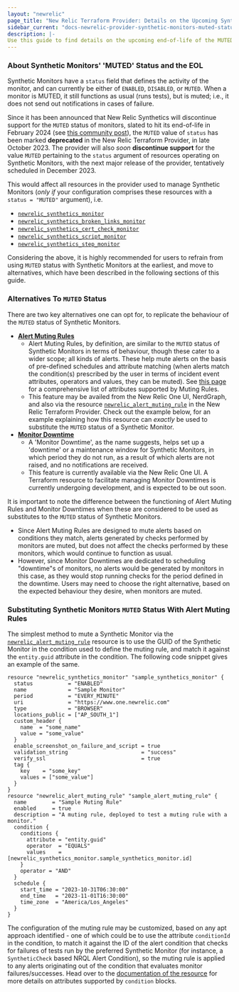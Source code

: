 ```yaml
---
layout: "newrelic"
page_title: "New Relic Terraform Provider: Details on the Upcoming Synthetic Monitors' MUTED Status End-of-Life and Alternatives to Move to"
sidebar_current: "docs-newrelic-provider-synthetic-monitors-muted-status-eol-guide"
description: |-
Use this guide to find details on the upcoming end-of-life of the MUTED status of Synthetic Monitors, and alternatives to move to, which can replicate the same behaviour.
---
```


### About Synthetic Monitors' 'MUTED' Status and the EOL
Synthetic Monitors have a `status` field that defines the activity of the monitor, and can currently be either of `ENABLED`, `DISABLED`, or `MUTED`. When a monitor is MUTED, it still functions as usual (runs tests), but is muted; i.e., it does not send out notifications in cases of failure.

Since it has been announced that New Relic Synthetics will discontinue support for the `MUTED` status of monitors, slated to hit its end-of-life in February 2024 (see [this community post](https://forum.newrelic.com/s/hubtopic/aAX8W0000015BHc/endoflife-product-updates-july-2023-september-2023)), the `MUTED` value of `status` has been marked **deprecated** in the New Relic Terraform Provider, in late October 2023. The provider will also _soon_ **discontinue support** for the value `MUTED` pertaining to the `status` argument of resources operating on Synthetic Monitors, with the next major release of the provider, tentatively scheduled in December 2023.

This would affect all resources in the provider used to manage Synthetic Monitors (_only if_ your configuration comprises these resources with a `status = "MUTED"` argument), i.e.
* [`newrelic_synthetics_monitor`](https://registry.terraform.io/providers/newrelic/newrelic/latest/docs/resources/synthetics_monitor)
* [`newrelic_synthetics_broken_links_monitor`](https://registry.terraform.io/providers/newrelic/newrelic/latest/docs/resources/synthetics_broken_links_monitor)
* [`newrelic_synthetics_cert_check_monitor`](https://registry.terraform.io/providers/newrelic/newrelic/latest/docs/resources/synthetics_cert_check_monitor)
* [`newrelic_synthetics_script_monitor`](https://registry.terraform.io/providers/newrelic/newrelic/latest/docs/resources/synthetics_script_monitor)
* [`newrelic_synthetics_step_monitor`](https://registry.terraform.io/providers/newrelic/newrelic/latest/docs/resources/synthetics_step_monitor)

Considering the above, it is highly recommended for users to refrain from using `MUTED` status with Synthetic Monitors at the earliest, and move to alternatives, which have been described in the following sections of this guide.


### Alternatives To `MUTED` Status

There are two key alternatives one can opt for, to replicate the behaviour of the `MUTED` status of Synthetic Monitors.
* [**Alert Muting Rules**](https://docs.newrelic.com/docs/alerts-applied-intelligence/new-relic-alerts/alert-notifications/muting-rules-suppress-notifications/)
    * Alert Muting Rules, by definition, are similar to the `MUTED` status of Synthetic Monitors in terms of behaviour, though these cater to a wider scope; all kinds of alerts. These help mute alerts on the basis of pre-defined schedules and attribute matching (when alerts match the condition(s) prescribed by the user in terms of incident event attributes, operators and values, they can be muted). See [this page](https://docs.newrelic.com/docs/alerts-applied-intelligence/new-relic-alerts/advanced-alerts/understand-technical-concepts/incident-event-attributes/) for a comprehensive list of attributes supported by Muting Rules.
    * This feature may be availed from the New Relic One UI, NerdGraph, and also via the resource [`newrelic_alert_muting_rule`](https://registry.terraform.io/providers/newrelic/newrelic/latest/docs/resources/alert_muting_rule) in the New Relic Terraform Provider. Check out the example below, for an example explaining how this resource can _exactly_ be used to substitute the `MUTED` status of a Synthetic Monitor.
* [**Monitor Downtime**](https://docs.newrelic.com/docs/synthetics/synthetic-monitoring/using-monitors/monitor-downtimes-disable-monitoring-during-scheduled-maintenance-times/)
    * A 'Monitor Downtime', as the name suggests, helps set up a 'downtime' or a maintenance window for Synthetic Monitors, in which period they do not run, as a result of which alerts are not raised, and no notifications are received.
    * This feature is currently available via the New Relic One UI. A Terraform resource to facilitate managing Monitor Downtimes is currently undergoing development, and is expected to be out soon.

It is important to note the difference between the functioning of Alert Muting Rules and Monitor Downtimes when these are considered to be used as substitutes to the `MUTED` status of Synthetic Monitors.
* Since Alert Muting Rules are designed to mute alerts based on conditions they match, alerts generated by checks performed by monitors are muted, but does not affect the checks performed by these monitors, which would continue to function as usual.
* However, since Monitor Downtimes are dedicated to scheduling "downtime"s of monitors, no alerts would be generated by monitors in this case, as they would stop running checks for the period defined in the downtime. 
Users may need to choose the right alternative, based on the expected behaviour they desire, when monitors are muted.

### Substituting Synthetic Monitors `MUTED` Status With Alert Muting Rules

The simplest method to mute a Synthetic Monitor via the [`newrelic_alert_muting_rule`](https://registry.terraform.io/providers/newrelic/newrelic/latest/docs/resources/alert_muting_rule) resource is to use the GUID of the Synthetic Monitor in the condition used to define the muting rule, and match it against the `entity.guid` attribute in the condition. The following code snippet gives an example of the same.

```hcl
resource "newrelic_synthetics_monitor" "sample_synthetics_monitor" {
  status           = "ENABLED"
  name             = "Sample Monitor"
  period           = "EVERY_MINUTE"
  uri              = "https://www.one.newrelic.com"
  type             = "BROWSER"
  locations_public = ["AP_SOUTH_1"]
  custom_header {
    name  = "some_name"
    value = "some_value"
  }
  enable_screenshot_on_failure_and_script = true
  validation_string                       = "success"
  verify_ssl                              = true
  tag {
    key    = "some_key"
    values = ["some_value"]
  }
}
resource "newrelic_alert_muting_rule" "sample_alert_muting_rule" {
  name        = "Sample Muting Rule"
  enabled     = true
  description = "A muting rule, deployed to test a muting rule with a monitor."
  condition {
    conditions {
      attribute = "entity.guid"
      operator  = "EQUALS"
      values    = [newrelic_synthetics_monitor.sample_synthetics_monitor.id]
    }
    operator = "AND"
  }
  schedule {
    start_time = "2023-10-31T06:30:00"
    end_time   = "2023-11-01T16:30:00"
    time_zone  = "America/Los_Angeles"
  }
}
```

The configuration of the muting rule may be customized, based on any apt approach identified - one of which could be to use the attribute `conditionId` in the condition, to match it against the ID of the alert condition that checks for failures of tests run by the preferred Synthetic Monitor (for instance, a `SyntheticCheck` based NRQL Alert Condition), so the muting rule is applied to any alerts originating out of the condition that evaluates monitor failures/successes. Head over to the [documentation of the resource](https://registry.terraform.io/providers/newrelic/newrelic/latest/docs/resources/alert_muting_rule) for more details on attributes supported by `condition` blocks.